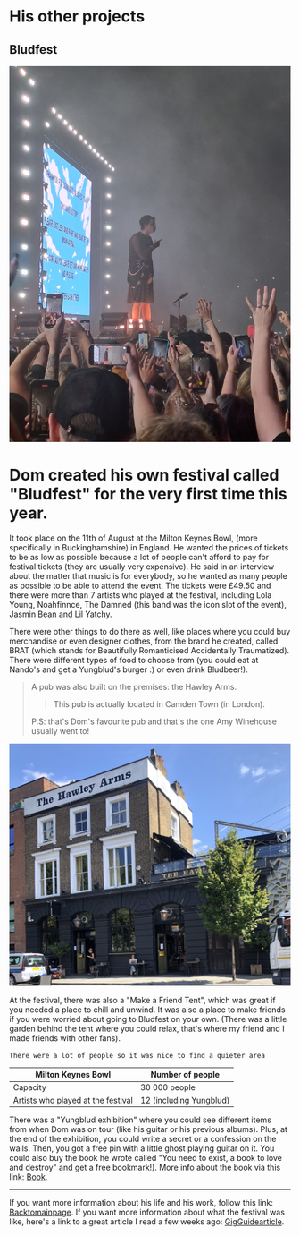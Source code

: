 # His other projects 
## Bludfest 
![Alt text](../pic/photobludfest.jpg)

Dom created his own festival called "Bludfest" for the very first time this year.  
===

It took place on the 11th of August at the Milton Keynes Bowl, (more specifically in Buckinghamshire) in England. He wanted the prices of tickets to be as low as possible because a lot of people can't afford to pay for festival tickets (they are usually very expensive). He said in an interview about the matter that music is for everybody, so he wanted as many people as possible to be able to attend the event. The tickets were £49.50 and there were more than 7 artists who played at the festival, including Lola Young, Noahfinnce, The Damned (this band was the icon slot of the event), Jasmin Bean and Lil Yatchy.  

There were other things to do there as well, like places where you could buy merchandise or even designer clothes, from the brand he created, called BRAT (which stands for Beautifully Romanticised Accidentally Traumatized). There were different types of food to choose from (you could eat at Nando's and get a Yungblud's burger :) or even drink Bludbeer!).   
>A pub was also built on the premises: the Hawley Arms.  
>
>> This pub is actually located in Camden Town (in London).
>
>P.S: that's Dom's favourite pub and that's the one Amy Winehouse usually went to!

![Alt text](../pic/photopub.jpg)  

At the festival, there was also a "Make a Friend Tent", which was great if you needed a place to chill and unwind. It was also a place to make friends if you were worried about going to Bludfest on your own. (There was a little garden behind the tent where you could relax, that's where my friend and I made friends with other fans).  

~~~~
There were a lot of people so it was nice to find a quieter area
~~~~


Milton Keynes Bowl  | Number of people
------------- | -------------
Capacity  | 30 000 people
Artists who played at the festival   | 12 (including Yungblud)  

There was a "Yungblud exhibition" where you could see different items from when Dom was on tour (like his guitar or his previous albums). Plus, at the end of the exhibition, you could write a secret or a confession on the walls. Then, you got a free pin with a little ghost playing guitar on it. You could also buy the book he wrote called "You need to exist, a book to love and destroy" and get a free bookmark!). More info about the book via this link: [Book](../dossier/thirdpage.md).  

------------------

If you want more information about his life and his work, follow this link: [Backtomainpage](../index.md).
If you want more information about what the festival was like, here's a link to a great article I read a few weeks ago: [GigGuidearticle](https://www.gig-guide.co.uk/news/bludfest-review?fbclid=PAZXh0bgNhZW0CMTEAAabhbA8UNiRBSsi8YgTFejUkihuB9MRpnm4itVr4U9ryFyd77HFrYWtl6f8_aem_56a0Afq1yBh1ucfO4BsPwQ).
